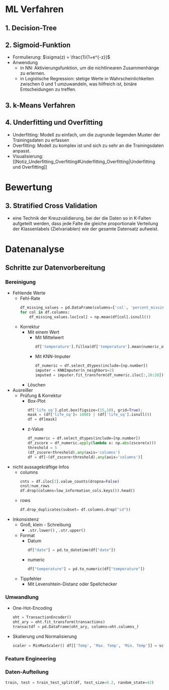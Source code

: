 # ML Verfahren 
## 1. Decision-Tree 

## 2. Sigmoid-Funktion 
- Formulierung: $\sigma(z) = \frac{1}{1+e^{-z}}$ 
- Anwendung 
	- in NN: Aktivierungsfunktion, um die nichtlinearen Zusammenhänge zu erlernen. 
	- in Logistische Regression: stetige Werte in Wahrscheinlichkeiten zwischen 0 und 1 umzuwandeln, was hilfreich ist, binäre Entscheidungen zu treffen. 

## 3. k-Means Verfahren 

## 4. Underfitting und Overfitting 
- Underfitting: Modell zu einfach, um die zugrunde liegenden Muster der Trainingsdaten zu erfassen 
- Overfitting: Modell zu komplex ist und sich zu sehr an die Trainingsdaten anpasst. 
- Visualisierung: [[Notiz_Underfitting_Overfitting#Underfitting_Overfitting|Underfitting und Overfitting]] 


# Bewertung 
## 3. Stratified Cross Validation 
- eine Technik der Kreuzvalidierung, bei der die Daten so in K-Falten aufgeteilt werden, dass jede Falte die gleiche proportionale Verteilung der Klassenlabels (Zielvariablen) wie der gesamte Datensatz aufweist. 


# Datenanalyse 
## Schritte zur Datenvorbereitung 
### Bereinigung 
- Fehlende Werte 
	- Fehl-Rate 
		```python
		df_missing_values = pd.DataFrame(columns=['col', 'percent_missing']).set_index('col') 
		for col in df.columns:
			df_missing_values.loc[col] = np.mean(df[col].isnull())
		```
	- Korrektur 
		- Mit einem Wert 
			- Mit Mittelwert 
				```python
				df['temperature'].fillna(df['temperature'].mean(numeric_only= True))
				```
			- Mit KNN-Imputer 
				```python
				df_numeric = df.select_dtypes(include=[np.number])
				imputer = KNNImputer(n_neighbors=2)
				imputed = imputer.fit_transform(df_numeric.iloc[:,10:20])
				```
		- Löschen 
- Ausreißer 
	- Prüfung & Korrektur 
		- Box-Plot 
			```python
			df['life_sq'].plot.box(figsize=(15,10), grid=True);
			mask = (df['life_sq']< 1000) | (df['life_sq'].isnull())
			df = df[mask]
			```
		- z-Value 
			```python
			df_numeric = df.select_dtypes(include=[np.number])
			df_zscore = df_numeric.apply(lambda x: np.abs(zscore(x)))
			threshold = 5
			(df_zscore>threshold).any(axis='columns')
			df = df[~(df_zscore>threshold).any(axis='columns')]
			```
- nicht aussagekräftige Infos 
	- columns 
		```python
		cnts = df.iloc[1].value_counts(dropna=False)
		cnst/num_rows 
		df.drop(columns=low_information_cols.keys()).head()
		```
	- rows 
		```python
		df.drop_duplicates(subset= df.columns.drop("id"))
		```
- Inkonsistenz 
	- Groß, klein - Schreibung 
		- `.str.lower()` , `.str.upper()` 
	- Format 
		- Datum 
			```python
			df["date"] = pd.to_datetime(df["date"])
			```
		- numeric 
			```python
			df["temperature"] = pd.to_numeric(df["temperature"])
			```
	- Tippfehler 
		- Mit Levenshtein-Distanz oder Spellchecker 

### Umwandlung 
- One-Hot-Encoding 
	```python
	oht = TransactionEncoder()
	oht_ary = oht.fit_transform(transactions)
	transactdf = pd.DataFrame(oht_ary, columns=oht.columns_)
	```
- Skalierung und Normalisierung 
	```python
	scaler = MinMaxScaler() df[['Temp', 'Max. Temp', 'Min. Temp']] = scaler.fit_transform(df[['Temp', 'Max. Temp', 'Min. Temp']])
	```

### Feature Engineering 

### Daten-Aufteilung 
```python
train, test = train_test_split(df, test_size=0.2, random_state=42)
```